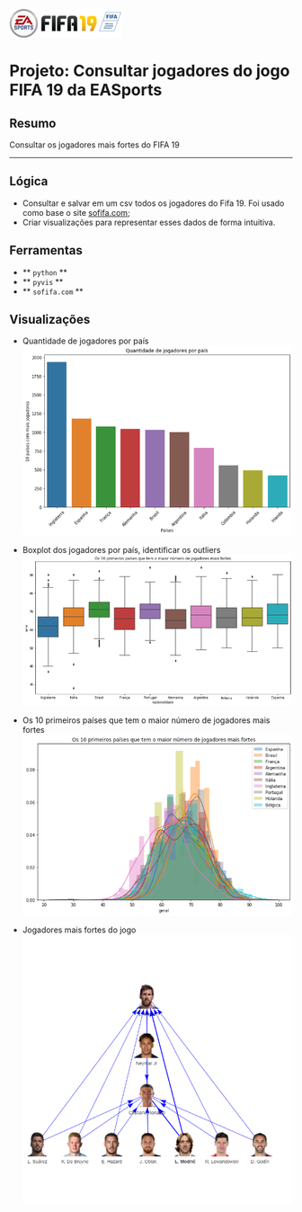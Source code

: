 ![Fifa Logo](https://github.com/lenon51/portfolio/blob/master/fifa/fifa-19.png?raw=true)

# Projeto: Consultar jogadores do jogo FIFA 19 da EASports

## Resumo

Consultar os jogadores mais fortes do FIFA 19

---

## Lógica

* Consultar e salvar em um csv todos os jogadores do Fifa 19. Foi usado como base o site <a href='http://www.sofifa.com'>sofifa.com</a>;
* Criar visualizações para representar esses dados de forma intuitiva.

## Ferramentas
* ** ``python`` **
* ** ``pyvis`` **
* ** ``sofifa.com`` **


## Visualizações

* Quantidade de jogadores por país
![Jogadores](https://github.com/lenon51/portfolio/blob/master/fifa/quantity.png?raw=true)

* Boxplot dos jogadores por país, identificar os outliers
![Jogadores](https://github.com/lenon51/portfolio/blob/master/fifa/boxplot.png?raw=true)

* Os 10 primeiros países que tem o maior número de jogadores mais fortes
![Folium](https://github.com/lenon51/portfolio/blob/master/fifa/country.png?raw=true)

* Jogadores mais fortes do jogo
![Jogadores](https://github.com/lenon51/portfolio/blob/master/fifa/players.png?raw=true)